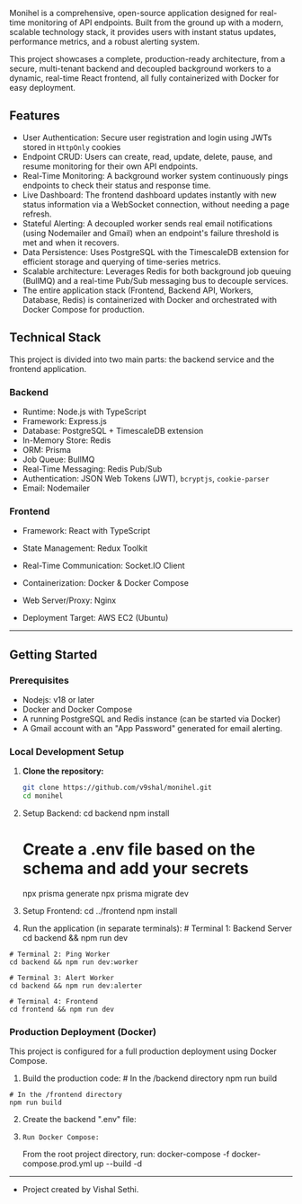 
Monihel is a comprehensive, open-source application designed for real-time monitoring of API endpoints. Built from the ground up with a modern, scalable technology stack, it provides users with instant status updates, performance metrics, and a robust alerting system.

This project showcases a complete, production-ready architecture, from a secure, multi-tenant backend and decoupled background workers to a dynamic, real-time React frontend, all fully containerized with Docker for easy deployment.


## Features

- User Authentication: Secure user registration and login using JWTs stored in `HttpOnly` cookies
- Endpoint CRUD: Users can create, read, update, delete, pause, and resume monitoring for their own API endpoints.
- Real-Time Monitoring: A background worker system continuously pings endpoints to check their status and response time.
- Live Dashboard: The frontend dashboard updates instantly with new status information via a WebSocket connection, without needing a page refresh.
- Stateful Alerting: A decoupled worker sends real email notifications (using Nodemailer and Gmail) when an endpoint's failure threshold is met and when it recovers.
- Data Persistence: Uses PostgreSQL with the TimescaleDB extension for efficient storage and querying of time-series metrics.
- Scalable architecture: Leverages Redis for both background job queuing (BullMQ) and a real-time Pub/Sub messaging bus to decouple services.
-  The entire application stack (Frontend, Backend API, Workers, Database, Redis) is containerized with Docker and orchestrated with Docker Compose for production.


## Technical Stack

This project is divided into two main parts: the backend service and the frontend application.

### Backend

- Runtime: Node.js with TypeScript
- Framework: Express.js
- Database: PostgreSQL + TimescaleDB extension
- In-Memory Store: Redis
- ORM: Prisma
- Job Queue: BullMQ
- Real-Time Messaging: Redis Pub/Sub
- Authentication: JSON Web Tokens (JWT), `bcryptjs`, `cookie-parser`
- Email: Nodemailer

### Frontend

- Framework: React with TypeScript
- State Management: Redux Toolkit
- Real-Time Communication: Socket.IO Client


- Containerization: Docker & Docker Compose
- Web Server/Proxy: Nginx
- Deployment Target: AWS EC2 (Ubuntu)

---

## Getting Started

### Prerequisites

- Nodejs: v18 or later
- Docker and Docker Compose
- A running PostgreSQL and Redis instance (can be started via Docker)
- A Gmail account with an "App Password" generated for email alerting.

### Local Development Setup

1.  **Clone the repository:**
    ```bash
    git clone https://github.com/v9shal/monihel.git
    cd monihel
    ```

2.  Setup Backend:
    cd backend
    npm install
    # Create a .env file based on the schema and add your secrets
    npx prisma generate
    npx prisma migrate dev

3.  Setup Frontend:
    cd ../frontend
    npm install

4.   Run the application (in separate terminals):
    # Terminal 1: Backend Server
    cd backend && npm run dev

    # Terminal 2: Ping Worker
    cd backend && npm run dev:worker
    
    # Terminal 3: Alert Worker
    cd backend && npm run dev:alerter

    # Terminal 4: Frontend
    cd frontend && npm run dev

### Production Deployment (Docker)

This project is configured for a full production deployment using Docker Compose.

1.   Build the production code:
    # In the /backend directory
    npm run build

    # In the /frontend directory
    npm run build

2.  Create the backend ".env" file:

3.     Run Docker Compose:
    From the root project directory, run:
    docker-compose -f docker-compose.prod.yml up --build -d

---

- Project created by Vishal Sethi.